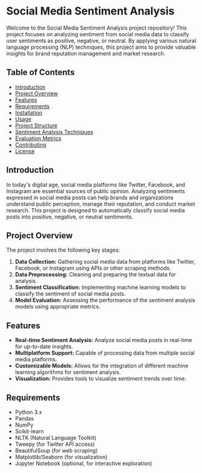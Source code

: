 # Social Media Sentiment Analysis

Welcome to the Social Media Sentiment Analysis project repository! This project focuses on analyzing sentiment from social media data to classify user sentiments as positive, negative, or neutral. By applying various natural language processing (NLP) techniques, this project aims to provide valuable insights for brand reputation management and market research.

## Table of Contents

- [Introduction](#introduction)
- [Project Overview](#project-overview)
- [Features](#features)
- [Requirements](#requirements)
- [Installation](#installation)
- [Usage](#usage)
- [Project Structure](#project-structure)
- [Sentiment Analysis Techniques](#sentiment-analysis-techniques)
- [Evaluation Metrics](#evaluation-metrics)
- [Contributing](#contributing)
- [License](#license)

## Introduction

In today's digital age, social media platforms like Twitter, Facebook, and Instagram are essential sources of public opinion. Analyzing sentiments expressed in social media posts can help brands and organizations understand public perception, manage their reputation, and conduct market research. This project is designed to automatically classify social media posts into positive, negative, or neutral sentiments.

## Project Overview

The project involves the following key stages:

1. **Data Collection:** Gathering social media data from platforms like Twitter, Facebook, or Instagram using APIs or other scraping methods.
2. **Data Preprocessing:** Cleaning and preparing the textual data for analysis.
3. **Sentiment Classification:** Implementing machine learning models to classify the sentiment of social media posts.
4. **Model Evaluation:** Assessing the performance of the sentiment analysis models using appropriate metrics.

## Features

- **Real-time Sentiment Analysis:** Analyze social media posts in real-time for up-to-date insights.
- **Multiplatform Support:** Capable of processing data from multiple social media platforms.
- **Customizable Models:** Allows for the integration of different machine learning algorithms for sentiment analysis.
- **Visualization:** Provides tools to visualize sentiment trends over time.

## Requirements

- Python 3.x
- Pandas
- NumPy
- Scikit-learn
- NLTK (Natural Language Toolkit)
- Tweepy (for Twitter API access)
- BeautifulSoup (for web scraping)
- Matplotlib/Seaborn (for visualization)
- Jupyter Notebook (optional, for interactive exploration)


